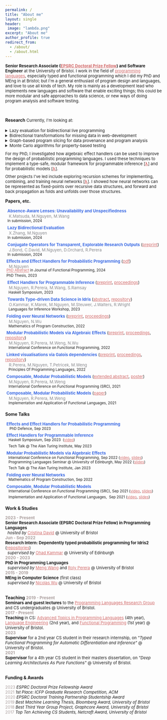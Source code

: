 ```yaml
---
permalink: /
title: "About me"
layout: single
header:
 image: "lambda.png"
excerpt: "About me"
author_profile: true
redirect_from:
  - /about/
  - /about.html
---
```


<font size="2"> <b>Senior Research Associate (<a style="color:#d16969" href="https://www.ukri.org/what-we-do/developing-people-and-skills/epsrc/studentships/flexibility-for-funders/epsrc-doctoral-prize/">EPSRC Doctoral Prize Fellow</a>) and Software Engineer</b> at the University of Bristol. I work in the field of <a style="color:#d16969" href="https://bristolpl.github.io/">programming languages</a>, especially typed and functional programming which I did my PhD and MEng in at Bristol; but I'm a general enthusiast of program design and languages, and love to use all kinds of tech. My role is mainly as a development lead who implements new languages and software that enable exciting things; this could be more modular and safe approaches to data science, or new ways of doing program analysis and software testing.

</font>
<br>

**Research**
<font size="2"> Currently, I'm looking at:
<div style="line-height:25%;">
    <br>
</div>
<details>
        <summary>Lazy evaluation for bidirectional live programming</summary>
        <span style="color:#696969" > investigating <i>lazy</i> bidirectional evaluation, for generating updated source code that produces a desired change to its output.</span>
        </details>
<details>
        <summary>Bidirectional transformations for missing data in web-development</summary>
        <span style="color:#696969">  investigating a bidirectional system for synchronising <i>missing and shared data</i>, applying this to a modular framework for web development where back-end "models" may be shared between multiple front-end "views".</span>
        </details>
<details>
        <summary>Graph-based program slicing for data provenance and program analysis </summary>
        <span style="color:#696969" > investigating <i>graph-based</i> slicing techniques, for calculating the fragments of programs needed to compute specific fragments of their outputs.</span>
        </details>
<details>
        <summary>Monte Carlo algorithms for property-based testing </summary>
        <span style="color:#696969" > investigating <i>Monte Carlo notions of "similarity"</i>, for randomly generating program inputs that satisfy a desired property.</span>
        </details>

 <!-- and techniques for embedding languages that have "non-standard" semantics (e.g. languages with linear types or that use incremental computation) -->

<div style="line-height:75%;">
    <br>
</div>
For my PhD, I investigated how algebraic effect handlers can be used to improve the design of probabilistic programming languages. I used these techniques to implement a type-safe, modular framework for programmable inference [<b><a style="color:#d16969" href="https://min-nguyen.github.io/files/papers/haskell23.pdf">λ</a></b>] and for probabilistic models [<b><a style="color:#d16969"  href="https://dl.acm.org/doi/pdf/10.1145/3547635">λ</a></b>].

<!-- This is implemented as an eDSL called <a href="https://github.com/min-nguyen/wasabaye">Wasabaye</a> in Haskell. <br> <br> -->

<div style="line-height:75%;">
    <br>
</div>
Other projects I've led include exploring recursion schemes for implementing, combining, and training neural networks [<b><a style="color:#d16969"  href="https://link.springer.com/chapter/10.1007/978-3-031-16912-0_5">λ</a></b>]. I showed how neural networks can be represented as fixed-points over recursive data structures, and forward and back propagation as folds and unfolds over those structures.
<!-- This is implemented as an eDSL called <a href="https://github.com/min-nguyen/catana">Catana</a> in Haskell. -->
</font> <br>


**Papers, etc.**

 <font size="2px"><b><span style="color:#3C6BE4">
Absence-Aware Lenses: Unavailability and Unspecifiedness</span></b> </font><br>
 <span style="color:#85868B">  <font size="2">K.Matsuda, M.Nguyen, M.Wang</font> </span><br>
 <sup> In submission, 2024</sup><br>
 <font size="2px"><b><span style="color:#3C6BE4">
Lazy Bidirectional Evaluation</span></b> <!-- (<a style="color:#d16969" href="https://arxiv.org/pdf/2403.04403">preprint</a>) --> </font><br>
 <span style="color:#85868B">  <font size="2">X.Zhang, M.Nguyen</font> </span><br>
 <sup> In submission, 2024</sup><br>
 <font size="2px"><b><span style="color:#3C6BE4">
Conjugate Operators for Transparent, Explorable Research Outputs</span></b> (<a style="color:#d16969" href="https://arxiv.org/pdf/2403.04403">preprint</a>) </font><br>
 <span style="color:#85868B">  <font size="2">J.Bond, C.David, M.Nguyen, D.Orchard, R.Perera</font> </span><br>
 <sup> In submission, 2024</sup><br>
 <font size="2px"><b><span style="color:#3C6BE4">Effects and Effect Handlers for
Probabilistic Programming</span></b> (<a style="color:#d16969" href="https://min-nguyen.github.io/files/papers/doctoral_thesis.pdf">pdf</a>) </font><br>
 <span style="color:#85868B">  <font size="2">M.Nguyen</font> </span><br>
 <sup style="line-height:0px"><a style="color:#d16969" href="https://www.cambridge.org/core/journals/journal-of-functional-programming/article/phd-abstracts/C41D7C267EF388A0FE5AA4CA3DED640E">PhD Abstract</a> in Journal of Functional Programming, 2024 </sup><br style="margin-top: 0">
 <sup style="line-height:0px">PhD Thesis, 2023</sup><br>
 <font size="2px"><b><span style="color:#3C6BE4"> Effect Handlers for Programmable Inference </span></b> (<a style="color:#d16969" href="https://arxiv.org/abs/2303.01328">preprint</a>, <a style="color:#d16969" href="https://min-nguyen.github.io/files/papers/haskell23.pdf">proceedings</a>) </font><br>
 <span style="color:#85868B">  <font size="2">M.Nguyen, R.Perera, M.Wang, S.Ramsay</font> </span><br>
 <sup>  Haskell Symposium, 2023</sup><br>
 <font size="2px"><b><span style="color:#3C6BE4"> Towards
Type-driven Data Science in Idris </span></b>  (<a style="color:#d16969" href="https://min-nguyen.github.io/files/papers/lafi23-abstract.pdf">abstract</a>, <a style="color:#d16969" href="https://github.com/idris-bayes">repository</a>) </font><br>
 <span style="color:#85868B">  <font size="2">O.Kammar, K.Marek, M.Nguyen, M.Steuwer, J.Walters, R.Wright </font> </span><br>
 <sup>  Languages for Inference Workshop, 2023</sup><br>
 <font size="2px"><b><span style="color:#3C6BE4">Folding over Neural Networks</span></b> (<a style="color:#d16969"  href="https://arxiv.org/pdf/2207.01090.pdf">preprint</a>, <a style="color:#d16969" href="https://link.springer.com/chapter/10.1007/978-3-031-16912-0_5">proceedings</a>) </font><br>
 <span style="color:#85868B">  <font size="2">M.Nguyen, N.Wu </font> </span><br>
 <sup>  Mathematics of Program Construction, 2022</sup><br>
 <font size="2px"><b><span style="color:#3C6BE4">Modular Probabilistic Models via Algebraic Effects</span></b> (<a style="color:#d16969" href="https://arxiv.org/pdf/2203.04608.pdf">preprint</a>, <a style="color:#d16969"  href="https://dl.acm.org/doi/pdf/10.1145/3547635">proceedings</a>, <a style="color:#d16969" href="https://github.com/min-nguyen/prob-fx">repository</a>) </font><br>
 <span style="color:#85868B">  <font size="2">M.Nguyen, R.Perera, M.Weng, N.Wu </font> </span><br>
 <sup>  International Conference on Functional Programming, 2022</sup><br>
 <font size="2px"><b><span style="color:#3C6BE4">Linked visualisations via Galois dependencies</span></b> (<a style="color:#d16969" href="https://arxiv.org/pdf/2109.00445.pdf">preprint</a>, <a style="color:#d16969" href="https://dl.acm.org/doi/pdf/10.1145/3498668">proceedings</a>, <a style="color:#d16969" href="https://github.com/explorable-viz/fluid">repository</a>) </font><br>
 <span style="color:#85868B">  <font size="2">R.Perera, M.Nguyen, T.Petricek, M.Weng </font> </span><br>
 <sup>  Principles Of Programming Languages, 2022</sup><br>
 <font size="2"><b><span style="color:#3C6BE4">Composable, Modular Probabilistic Models</span></b> (<a style="color:#d16969" href="https://min-nguyen.github.io/files/papers/icfp21-abstract.pdf">extended abstract</a>, <a style="color:#d16969" href="https://min-nguyen.github.io/files/papers/icfp21-poster.pdf">poster</a>) </font><br>
 <span style="color:#85868B">  <font size="2">M.Nguyen, R.Perera, M.Weng </font> </span><br>
 <sup>  International Conference on Functional Programming (SRC), 2021</sup><br>
 <font size="2"><b><span style="color:#3C6BE4">Composable, Modular Probabilistic Models</span></b> (<a style="color:#d16969" href="https://ifl21.cs.ru.nl/Program?action=download&upname=IFL21_Nguyen.pdf">paper</a>) </font><br>
 <span style="color:#85868B">  <font size="2">M.Nguyen, R.Perera, M.Weng </font> </span><br>
 <sup>  Implementation and Application of Functional Languages, 2021</sup><br>
<!--  <font size="2"><b><span style="color:#3C6BE4">Modelling Neural Networks with Recursion Schemes</span></b> (<a style="color:#d16969" href="https://min-nguyen.github.io/files/papers/modelling-nns-with-recursion-schemes.pdf">dissertation</a>, <a style="color:#d16969" href="https://min-nguyen.github.io/files/papers/masters-thesis-poster.pdf">poster</a>, <a style="color:#d16969"  href="https://github.com/min-nguyen/catana">repository</a>) </font><br>
 <span style="color:#85868B">  <font size="2">M.Nguyen, N.Wu </font> </span><br>
 <sup>  Masters Dissertation @ University of Bristol, 2019</sup> -->

**Some Talks**

 <font size="2"><b><span  style="color:#3C6BE4">Effects and Effect Handlers for Probabilistic Programming</span></b>  <br></font>
 <sup>   PhD Defence, Sep 2023</sup><br>
 <font size="2"><b><span  style="color:#3C6BE4">Effect Handlers for Programmable Inference</span></b>   <br></font>
 <sup>  Haskell Symposium, Sep 2023  (<a style="color:#d16969" href="https://youtu.be/c6QAjzunnf8?t=11026">video</a>)</sup><br> <!-- don't insert new line here. bloody html. -->
 <sup>  Tech Talk @ The Alan Turing Institute, May 2023 </sup><br>
 <font size="2"><b><span  style="color:#3C6BE4">Modular Probabilistic Models via Algebraic Effects</span></b>   <br></font>
 <sup>    International Conference on Functional Programming, Sep 2022  (<a style="color:#d16969" href="https://www.youtube.com/watch?v=xLgqx4DK49k">video</a>, <a style="color:#d16969" href="https://min-nguyen.github.io/files/talks/ICFP-22.pdf">slides</a>)</sup><br>
 <sup>  Programming Languages Seminar @ University of Edinburgh, May 2022 (<a style="color:#d16969" href="https://min-nguyen.github.io/files/talks/PLInG-22.pdf">slides</a>)</sup><br>
 <sup>  Tech Talk @ The Alan Turing Institute, Jan 2023</sup><br>
 <font size="2"><b><span  style="color:#3C6BE4">Folding over Neural Networks</span></b>   <br></font>
 <sup>  Mathematics of Program Construction, Sep 2022 </sup><br>
 <font size="2"><b><span  style="color:#3C6BE4">Composable, Modular Probabilistic Models</span></b>   <br></font>
 <sup>  International Conference on Functional Programming (SRC), Sep 2021 (<a style="color:#d16969" href="https://www.youtube.com/watch?v=_ODExz59p6E">video</a>, <a style="color:#d16969" href="https://min-nguyen.github.io/files/slides/ICFP-21.pdf">slides</a>)</sup><br>
 <sup>  Implementation and Application of Functional Languages,  Sep 2021 (<a style="color:#d16969" href="https://youtu.be/hLxTULZXsUQ">video</a>, <a style="color:#d16969" href="https://min-nguyen.github.io/files/talks/IFL-21.pdf">slides</a>)</sup><br>

**Work & Studies**

<font size="2"><span style="color:#AA9E9D"><b>2023 - Present</b></span> <br>
<b>Senior Research Associate (EPSRC Doctoral Prize Fellow) in Programming Languages</b> <br>   <em> hosted by </em> <a style="color:#d16969" href="https://cristina-david.github.io/">Cristina David</a> @ University of Bristol <br></font>
<font size="2"><span style="color:#AA9E9D"><b>Jun - Sep 2022</b></span> <br>
<b>Research Intern: Dependently typed probabilistic programming for Idris2</b> (<a style="color:#d16969" href="https://github.com/idris-bayes">repositories</a>) <br>   <em> supervised by </em> <a style="color:#d16969" href="http://denotational.co.uk/">Ohad Kammar</a> @ University of Edinburgh <br></font>
<font size="2"><span style="color:#AA9E9D"><b>2020 - 2023</b></span> <br>
<b>PhD in Programming Languages</b> <br>   <em> supervised by </em> <a style="color:#d16969" href="https://mengwangoxf.github.io/">Meng Wang</a> and <a style="color:#d16969" href="https://www.turing.ac.uk/people/researchers/roly-perera">Roly Perera</a> @ University of Bristol <br></font>
<font size="2"><span style="color:#AA9E9D"><b>2015 - 2019</b></span> <br>
<b>MEng in Computer Science</b> (first class) <br>   <em> supervised by </em> <a style="color:#d16969" href="https://zenzike.com/">Nicolas Wu</a> @ University of Bristol <br></font> <br>

**Teaching**
<font size="2">
<span style="color:#AA9E9D"><b>2019 - Present</b></span> <br>
<b>Seminars and guest lectures</b> to the <a style="color:#d16969" href="https://bristolpl.github.io/">Programming Languages Research Group</a> and CS undergraduates @ University of Bristol. <br>
<span style="color:#AA9E9D"><b>2017 - Present</b></span> <br>
<b>Teaching</b> in CS: <a style="color:#d16969" href="https://plrg-bristol.github.io/ATiPL/">Advanced Topics in Programming Languages</a> (4th year), <a style="color:#d16969" href="https://www.bris.ac.uk/unit-programme-catalogue/UnitDetails.jsa;jsessionid=4895129B4D3B9CE9252E3430588DFD92?ayrCode=17%2F18&unitCode=COMS22201">Language Engineering</a> (2nd year), and <a style="color:#d16969" href="https://www.bris.ac.uk/unit-programme-catalogue/UnitDetails.jsa?ayrCode=23%2F24&unitCode=COMS10016">Functional Programming</a> (1st year)  @ University of Bristol. <br>
<span style="color:#AA9E9D"><b>2023</b></span> <br>
<b>Supervisor</b> for a 2nd year CS student in their research internship, on <i>"Typed Functional Programming for Automatic Differentiation and Inference"</i> @ University of Bristol. <br>
<span style="color:#AA9E9D"><b>2021</b></span> <br>
<b>Supervisor</b> for a 4th year CS student in their masters dissertation, on <i>"Deep Learning Architectures As Pure Functions"</i> @ University of Bristol. <br>
</font> <br>


<!-- **Other talks**

 <font size="2"><span style="color:#AA9E9D">Oct, 2021</span>     <span  style="color:#3C6BE4">Effects for Less - Alexis King</span> (<a href="https://min-nguyen.github.io/files/slides/effects-for-less">slides</a>, <a href="https://www.youtube.com/watch?v=0jI-AlWEwYI&t=1012s">original talk</a>) <br></font>
 <sup>                      Guest Lecture: Advanced Topics in PL @ University of Bristol</sup><br>
 <font size="2"><span style="color:#AA9E9D">Mar, 2021</span>     <span  style="color:#3C6BE4">Extensible Effects: An Alternative to Monad Transformers - Kiselyov, Oleg, et al.</span> (<a href="https://min-nguyen.github.io/files/slides/extensible-effects.pdf">slides</a>, <a href="https://legacy.cs.indiana.edu/~sabry/papers/exteff.pdf">original paper</a>) <br></font>
 <sup>                      PL Seminar @ University of Bristol</sup><br>
 <font size="2"><span style="color:#AA9E9D">Nov, 2020</span>     <span  style="color:#3C6BE4">First Class Type Families - Li-yao Xia</span> (<a href="https://github.com/min-nguyen/first-class-families/blob/main/FirstClassFamilies.hs">demo</a>, <a href="https://hackage.haskell.org/package/first-class-families">original library</a>) <br></font>
 <sup>                      PL Seminar @ University of Bristol</sup><br>
 <font size="2"><span style="color:#AA9E9D">Aug, 2020</span>     <span  style="color:#3C6BE4">A Theory of Changes for Higher-Order Languages - Cai, Yufei, et al.</span> (<a href="https://github.com/min-nguyen/first-class-families/blob/main/incremental-computation.pdf">slides</a>, <a href="https://inc-lc.github.io/resources/pldi14-ilc-author-final.pdf">original paper</a>) <br></font>
<sup>                      PL Seminar @ University of Bristol</sup><br> -->

**Funding & Awards**

<font size="2">
<span style="color:#AA9E9D">2023</span> <span><i>ESPRC Doctoral Prize Fellowship Award</i></span><br>
<span style="color:#AA9E9D">2021</span> <span><i>1st Place: ICFP Graduate Research Competition, ACM</i></span><br>
<span style="color:#AA9E9D">2020</span> <span><i>EPSRC Doctoral Training Partnership Studentship Award</i></span><br>
<span style="color:#AA9E9D">2019</span> <span><i>Best Machine Learning Thesis, Bloomberg Award, University of Bristol</i></span><br>
<span style="color:#AA9E9D">2018</span> <span><i>Best Third Year Group Project, Graphcore Award, University of Bristol</i></span><br>
<span style="color:#AA9E9D">2017</span> <span><i>Top Ten Achieving CS Students, Netcraft Award, University of Bristol</i></span>
</font><br>
